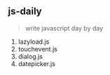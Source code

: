 ## js-daily
> write javascript day by day


1. lazyload.js
2. touchevent.js
3. dialog.js
4. datepicker.js

